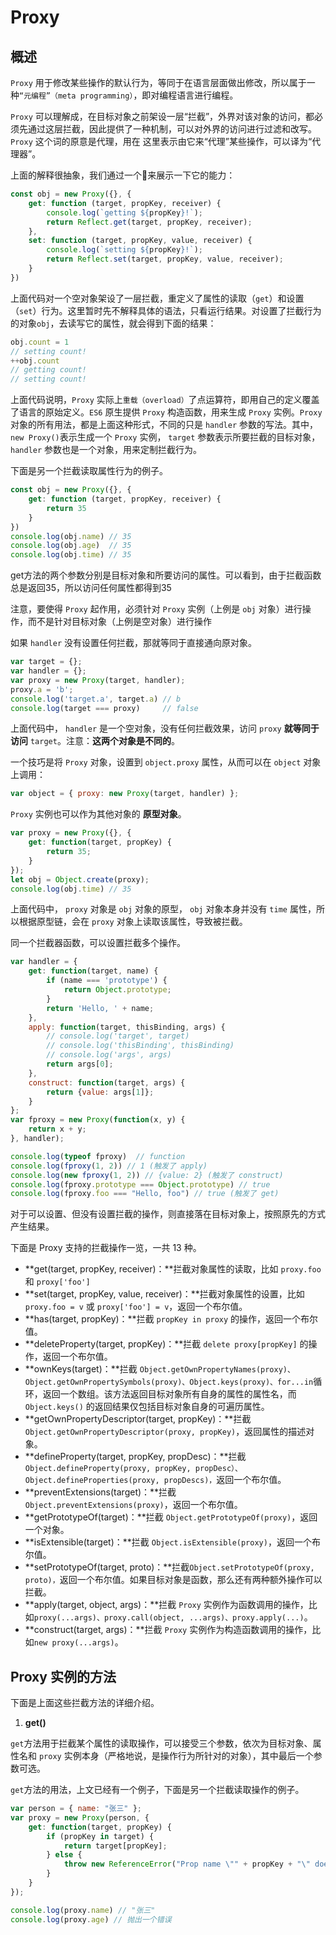 # Proxy

## 概述

`Proxy` 用于修改某些操作的默认行为，等同于在语言层面做出修改，所以属于一种`“元编程”（meta programming）`，即对编程语言进行编程。

`Proxy` 可以理解成，在目标对象之前架设一层“拦截”，外界对该对象的访问，都必须先通过这层拦截，因此提供了一种机制，可以对外界的访问进行过滤和改写。`Proxy` 这个词的原意是代理，用在
这里表示由它来“代理”某些操作，可以译为“代理器”。

上面的解释很抽象，我们通过一个🌰来展示一下它的能力：

```js
const obj = new Proxy({}, {
    get: function (target, propKey, receiver) {
        console.log(`getting ${propKey}!`);
        return Reflect.get(target, propKey, receiver);
    },
    set: function (target, propKey, value, receiver) {
        console.log(`setting ${propKey}!`);
        return Reflect.set(target, propKey, value, receiver);
    }
})
```
上面代码对一个空对象架设了一层拦截，重定义了属性的读取（`get`）和设置（`set`）行为。这里暂时先不解释具体的语法，只看运行结果。对设置了拦截行为的对象`obj`，去读写它的属性，就会得到下面的结果：

```js
obj.count = 1
// setting count!
++obj.count
// getting count!
// setting count!
```
上面代码说明，`Proxy` 实际上`重载（overload）`了点运算符，即用自己的定义覆盖了语言的原始定义。`ES6` 原生提供 `Proxy` 构造函数，用来生成 `Proxy` 实例。`Proxy` 对象的所有用法，都是上面这种形式，不同的只是 `handler` 参数的写法。其中，`new Proxy()`表示生成一个 `Proxy` 实例， `target` 参数表示所要拦截的目标对象， `handler` 参数也是一个对象，用来定制拦截行为。

下面是另一个拦截读取属性行为的例子。

```js
const obj = new Proxy({}, {
    get: function (target, propKey, receiver) {
        return 35
    }
})
console.log(obj.name) // 35
console.log(obj.age)  // 35
console.log(obj.time) // 35
```
get方法的两个参数分别是目标对象和所要访问的属性。可以看到，由于拦截函数总是返回35，所以访问任何属性都得到35

注意，要使得 `Proxy` 起作用，必须针对 `Proxy` 实例（上例是 `obj` 对象）进行操作，而不是针对目标对象（上例是空对象）进行操作

如果 `handler` 没有设置任何拦截，那就等同于直接通向原对象。

```js
var target = {};
var handler = {};
var proxy = new Proxy(target, handler);
proxy.a = 'b';
console.log('target.a', target.a) // b
console.log(target === proxy)     // false
```
上面代码中， `handler` 是一个空对象，没有任何拦截效果，访问 `proxy` **就等同于访问** `target`。注意：**这两个对象是不同的**。

一个技巧是将 `Proxy` 对象，设置到 `object.proxy` 属性，从而可以在 `object` 对象上调用：
```js
var object = { proxy: new Proxy(target, handler) };
```

`Proxy` 实例也可以作为其他对象的 **原型对象**。
```js
var proxy = new Proxy({}, {
    get: function(target, propKey) {
        return 35;
    }
});
let obj = Object.create(proxy);
console.log(obj.time) // 35
```
上面代码中， `proxy` 对象是 `obj` 对象的原型， `obj` 对象本身并没有 `time` 属性，所以根据原型链，会在 `proxy` 对象上读取该属性，导致被拦截。

同一个拦截器函数，可以设置拦截多个操作。

```js
var handler = {
    get: function(target, name) {
        if (name === 'prototype') {
            return Object.prototype;
        }
        return 'Hello, ' + name;
    },
    apply: function(target, thisBinding, args) {
        // console.log('target', target)
        // console.log('thisBinding', thisBinding)
        // console.log('args', args)
        return args[0];
    },
    construct: function(target, args) {
        return {value: args[1]};
    }
};
var fproxy = new Proxy(function(x, y) {
    return x + y;
}, handler);

console.log(typeof fproxy)  // function
console.log(fproxy(1, 2)) // 1 (触发了 apply)
console.log(new fproxy(1, 2)) // {value: 2} (触发了 construct)
console.log(fproxy.prototype === Object.prototype) // true
console.log(fproxy.foo === "Hello, foo") // true (触发了 get)
```
对于可以设置、但没有设置拦截的操作，则直接落在目标对象上，按照原先的方式产生结果。

下面是 Proxy 支持的拦截操作一览，一共 13 种。

- **get(target, propKey, receiver)：**拦截对象属性的读取，比如 `proxy.foo` 和 `proxy['foo']`
- **set(target, propKey, value, receiver)：**拦截对象属性的设置，比如 `proxy.foo = v` 或 `proxy['foo'] = v`，返回一个布尔值。
- **has(target, propKey)：**拦截 `propKey in proxy` 的操作，返回一个布尔值。
- **deleteProperty(target, propKey)：**拦截 `delete proxy[propKey]` 的操作，返回一个布尔值。
- **ownKeys(target)：**拦截 `Object.getOwnPropertyNames(proxy)、Object.getOwnPropertySymbols(proxy)、Object.keys(proxy)、for...in`循环，返回一个数组。该方法返回目标对象所有自身的属性的属性名，而 `Object.keys()` 的返回结果仅包括目标对象自身的可遍历属性。
- **getOwnPropertyDescriptor(target, propKey)：**拦截 `Object.getOwnPropertyDescriptor(proxy, propKey)`，返回属性的描述对象。
- **defineProperty(target, propKey, propDesc)：**拦截`Object.defineProperty(proxy, propKey, propDesc）、Object.defineProperties(proxy, propDescs)，`返回一个布尔值。
- **preventExtensions(target)：**拦截 `Object.preventExtensions(proxy)`，返回一个布尔值。
- **getPrototypeOf(target)：**拦截 `Object.getPrototypeOf(proxy)`，返回一个对象。
- **isExtensible(target)：**拦截 `Object.isExtensible(proxy)`，返回一个布尔值。
- **setPrototypeOf(target, proto)：**拦截`Object.setPrototypeOf(proxy, proto)，`返回一个布尔值。如果目标对象是函数，那么还有两种额外操作可以拦截。
- **apply(target, object, args)：**拦截 `Proxy` 实例作为函数调用的操作，比如`proxy(...args)、proxy.call(object, ...args)、proxy.apply(...)`。
- **construct(target, args)：**拦截 `Proxy` 实例作为构造函数调用的操作，比如`new proxy(...args)`。

## Proxy 实例的方法

下面是上面这些拦截方法的详细介绍。


1. **get()**

`get`方法用于拦截某个属性的读取操作，可以接受三个参数，依次为目标对象、属性名和 `proxy` 实例本身（严格地说，是操作行为所针对的对象），其中最后一个参数可选。

`get`方法的用法，上文已经有一个例子，下面是另一个拦截读取操作的例子。

```js
var person = { name: "张三" };
var proxy = new Proxy(person, {
    get: function(target, propKey) {
        if (propKey in target) {
            return target[propKey];
        } else {
            throw new ReferenceError("Prop name \"" + propKey + "\" does not exist.");
        }
    }
});

console.log(proxy.name) // "张三"
console.log(proxy.age) // 抛出一个错误  
```






































